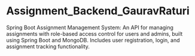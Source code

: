 # Assignment_Backend_GauravRaturi
Spring Boot Assignment Management System: An API for managing assignments with role-based access control for users and admins, built using Spring Boot and MongoDB. Includes user registration, login, and assignment tracking functionality.

